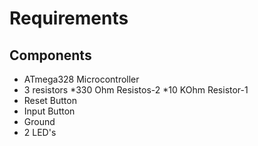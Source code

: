 # Requirements
## Components
* ATmega328 Microcontroller
* 3 resistors
*330 Ohm Resistos-2
*10 KOhm Resistor-1
* Reset Button
* Input Button
* Ground
* 2 LED's

